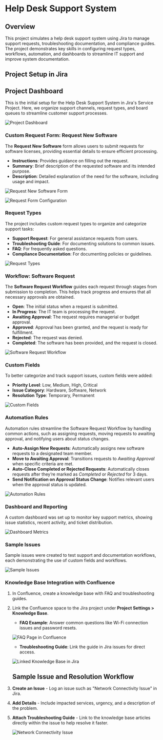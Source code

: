 # Help Desk Support System

## Overview
This project simulates a help desk support system using Jira to manage support requests, troubleshooting documentation, and compliance guides. The project demonstrates key skills in configuring request types, workflows, automation, and dashboards to streamline IT support and improve system documentation.

## Project Setup in Jira

## Project Dashboard
This is the initial setup for the Help Desk Support System in Jira's Service Project. Here, we organize support channels, request types, and board queues to streamline customer support processes.

![Project Dashboard](images/project_dashboard.png)


### Custom Request Form: Request New Software
The **Request New Software** form allows users to submit requests for software licenses, providing essential details to ensure efficient processing.

- **Instructions**: Provides guidance on filling out the request.
- **Summary**: Brief description of the requested software and its intended purpose.
- **Description**: Detailed explanation of the need for the software, including usage and impact.

![Request New Software Form](images/request_new_software_form.png)


![Request Form Configuration](images/request_form_configuration.png)

### Request Types
The project includes custom request types to organize and categorize support tasks:
- **Support Request**: For general assistance requests from users.
- **Troubleshooting Guide**: For documenting solutions to common issues.
- **FAQ**: For frequently asked questions.
- **Compliance Documentation**: For documenting policies or guidelines.

![Request Types](images/issue_types.png)

### Workflow: Software Request
The **Software Request Workflow** guides each request through stages from submission to completion. This helps track progress and ensures that all necessary approvals are obtained.

- **Open**: The initial status when a request is submitted.
- **In Progress**: The IT team is processing the request.
- **Awaiting Approval**: The request requires managerial or budget approval.
- **Approved**: Approval has been granted, and the request is ready for fulfillment.
- **Rejected**: The request was denied.
- **Completed**: The software has been provided, and the request is closed.

![Software Request Workflow](images/software_request_workflow.png)



### Custom Fields
To better categorize and track support issues, custom fields were added:
- **Priority Level**: Low, Medium, High, Critical
- **Issue Category**: Hardware, Software, Network
- **Resolution Type**: Temporary, Permanent

![Custom Fields](images/custom_fields.png)

### Automation Rules
Automation rules streamline the Software Request Workflow by handling common actions, such as assigning requests, moving requests to awaiting approval, and notifying users about status changes.

- **Auto-Assign New Requests**: Automatically assigns new software requests to a designated team member.
- **Move to Awaiting Approval**: Transitions requests to *Awaiting Approval* when specific criteria are met.
- **Auto-Close Completed or Rejected Requests**: Automatically closes requests after they’re marked as *Completed* or *Rejected* for 3 days.
- **Send Notification on Approval Status Change**: Notifies relevant users when the approval status is updated.

![Automation Rules](images/automation_rules.png)


### Dashboard and Reporting
A custom dashboard was set up to monitor key support metrics, showing issue statistics, recent activity, and ticket distribution.

![Dashboard Metrics](images/dashboard_metrics.png)

### Sample Issues
Sample issues were created to test support and documentation workflows, each demonstrating the use of custom fields and workflows.

![Sample Issues](images/sample_issues.png)

### Knowledge Base Integration with Confluence

1. In Confluence, create a knowledge base with FAQ and troubleshooting guides.
2. Link the Confluence space to the Jira project under **Project Settings > Knowledge Base**.

   - **FAQ Example**: Answer common questions like Wi-Fi connection issues and password resets.

   ![FAQ Page in Confluence](images/confluence_faqs_page.png)

   - **Troubleshooting Guide**: Link the guide in Jira issues for direct access.

   ![Linked Knowledge Base in Jira](images/confluence_linked_to_jira.png)


   ## Sample Issue and Resolution Workflow

1. **Create an Issue** - Log an issue such as "Network Connectivity Issue" in Jira.
2. **Add Details** - Include impacted services, urgency, and a description of the problem.
3. **Attach Troubleshooting Guide** - Link to the knowledge base articles directly within the issue to help resolve it faster.

   ![Network Connectivity Issue](images/network_connectivity_issue.png)



